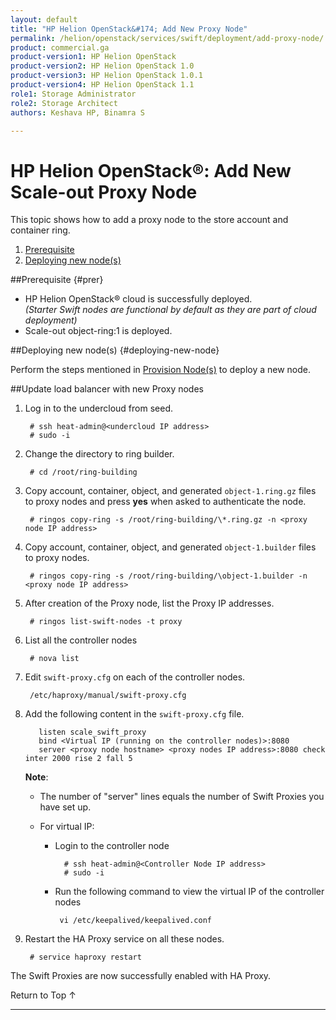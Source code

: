 ```yaml
---
layout: default
title: "HP Helion OpenStack&#174; Add New Proxy Node"
permalink: /helion/openstack/services/swift/deployment/add-proxy-node/
product: commercial.ga
product-version1: HP Helion OpenStack
product-version2: HP Helion OpenStack 1.0
product-version3: HP Helion OpenStack 1.0.1
product-version4: HP Helion OpenStack 1.1
role1: Storage Administrator
role2: Storage Architect
authors: Keshava HP, Binamra S

---
```

<!--PUBLISHED-->

<script>

function PageRefresh {
onLoad="window.refresh"
}

PageRefresh();

</script>

<!--
<p style="font-size: small;"> <a href=" /helion/openstack/services/object/swift/expand-cluster/">&#9664; PREV</a> | <a href=" /helion/openstack/services/object/swift/expand-cluster/">&#9650; UP</a> | <a href="/helion/openstack/services/swift/deployment/add-disk-storage-node/"> NEXT &#9654</a> </p>
--->

# HP Helion OpenStack&#174;: Add New Scale-out Proxy Node

This topic shows how to add a proxy node to the store account and container ring.

1. [Prerequisite](#prer)
2. [Deploying new node(s)](#deploying-new-node)


##Prerequisite {#prer}

* HP Helion OpenStack&#174; cloud is successfully deployed.<br> *(Starter Swift nodes are functional by default as they are part of cloud deployment)*
* Scale-out object-ring:1 is deployed.


##Deploying new node(s) {#deploying-new-node}

Perform the steps mentioned in  [Provision Node(s)](/helion/openstack/services/swift/provision-nodes/) to deploy a new node.


##Update load balancer with new Proxy nodes
 
1. Log in to the undercloud from seed.
 
		# ssh heat-admin@<undercloud IP address> 
		# sudo -i

2. Change the directory to ring builder.

		# cd /root/ring-building 

3. Copy account, container, object, and generated `object-1.ring.gz` files to proxy nodes and press **yes** when asked to authenticate the node. 

		# ringos copy-ring -s /root/ring-building/\*.ring.gz -n <proxy node IP address> 

4. Copy account, container, object, and generated `object-1.builder` files to proxy nodes. 
 
		# ringos copy-ring -s /root/ring-building/\object-1.builder -n <proxy node IP address>


5. After creation of the Proxy node, list the Proxy IP addresses.

		# ringos list-swift-nodes -t proxy

6. List all the controller nodes

 		# nova list

7. Edit `swift-proxy.cfg` on each of the controller nodes. 

	 	/etc/haproxy/manual/swift-proxy.cfg

8. Add the following content in the `swift-proxy.cfg` file.

		  listen scale_swift_proxy
		  bind <Virtual IP (running on the controller nodes)>:8080
		  server <proxy node hostname> <proxy nodes IP address>:8080 check inter 2000 rise 2 fall 5 

	**Note**:
			
	* The number of "server" lines equals the number of Swift Proxies you have set up.
	* For virtual IP: 

		* Login to the controller node
	
		  		# ssh heat-admin@<Controller Node IP address>
				# sudo -i

		*  Run the following command to view the virtual IP of the controller nodes

				vi /etc/keepalived/keepalived.conf


9. Restart the HA Proxy service on all these nodes.

		# service haproxy restart

The Swift Proxies are now successfully enabled with HA Proxy. 


<a href="#top" style="padding:14px 0px 14px 0px; text-decoration: none;"> Return to Top &#8593; </a>



----
